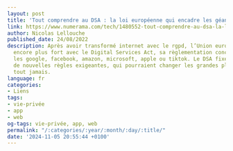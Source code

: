 ```yaml
---
layout: post
title: 'Tout comprendre au DSA : la loi européenne qui encadre les géants du web'
link: https://www.numerama.com/tech/1480552-tout-comprendre-au-dsa-la-loi-europeenne-qui-encadre-les-geants-du-web.html
author: Nicolas Lellouche
published_date: 24/08/2022
description: Après avoir transformé internet avec le rgpd, l’Union européenne frappe
  encore plus fort avec le Digital Services Act, sa règlementation conçue pour encadrer
  les google, facebook, amazon, microsoft, apple ou tiktok. Le DSA fixe une multitude
  de nouvelles règles exigeantes, qui pourraient changer les grandes plateformes à
  tout jamais.
language: fr
categories:
- Liens
tags:
- vie-privée
- app
- web
og-tags: vie-privée, app, web
permalink: "/:categories/:year/:month/:day/:title/"
date: '2024-11-05 20:55:44 +0100'
---
```

